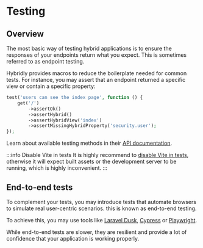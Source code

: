 # Testing

## Overview

The most basic way of testing hybrid applications is to ensure the responses of your endpoints return what you expect. This is sometimes referred to as endpoint testing.

Hybridly provides macros to reduce the boilerplate needed for common tests. For instance, you may assert that an endpoint returned a specific view or contain a specific property:

```php
test('users can see the index page', function () {
    get('/')
        ->assertOk()
        ->assertHybrid()
        ->assertHybridView('index')
        ->assertMissingHybridProperty('security.user');
});
```

Learn about available testing methods in their [API documentation](../api/laravel/index.md#testing).

:::info Disable Vite in tests
It is highly recommend to [disable Vite in tests](https://laravel.com/docs/9.x/vite#disabling-vite-in-tests), otherwise it will expect built assets or the development server to be running, which is highly inconvenient.
:::

## End-to-end tests

To complement your tests, you may introduce tests that automate browsers to simulate real user-centric scenarios. this is known as end-to-end testing.

To achieve this, you may use tools like [Laravel Dusk](https://laravel.com/docs/8.x/dusk), [Cypress](https://www.cypress.io/) or [Playwright](https://playwright.dev/).

While end-to-end tests are slower, they are resilient and provide a lot of confidence that your application is working properly.
